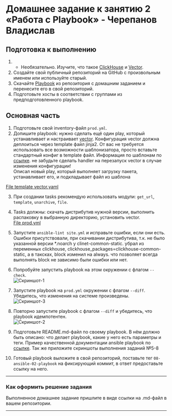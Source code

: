 # Домашнее задание к занятию 2 «Работа с Playbook» - Черепанов Владислав

## Подготовка к выполнению

1. * Необязательно. Изучите, что такое [ClickHouse](https://www.youtube.com/watch?v=fjTNS2zkeBs) и [Vector](https://www.youtube.com/watch?v=CgEhyffisLY).
2. Создайте свой публичный репозиторий на GitHub с произвольным именем или используйте старый.
3. Скачайте [Playbook](./playbook/) из репозитория с домашним заданием и перенесите его в свой репозиторий.
4. Подготовьте хосты в соответствии с группами из предподготовленного playbook.

## Основная часть

1. Подготовьте свой inventory-файл `prod.yml`.
2. Допишите playbook: нужно сделать ещё один play, который устанавливает и настраивает [vector](https://vector.dev). Конфигурация vector должна деплоиться через template файл jinja2. От вас не требуется использовать все возможности шаблонизатора, просто вставьте стандартный конфиг в template файл. Информация по шаблонам по [ссылке](https://www.dmosk.ru/instruktions.php?object=ansible-nginx-install). не забудьте сделать handler на перезапуск vector в случае изменения конфигурации!  
Описал новый play, который выполняет загрузку пакета, устанавливает его, и подкладывает файл из шаблона  

[File template vector.yaml](https://github.com/plusvaldis/mnt-homeworks-ansible/blob/MNT-video/08-ansible-02-playbook/playbook/templates/vector.yaml)  

3. При создании tasks рекомендую использовать модули: `get_url`, `template`, `unarchive`, `file`.
4. Tasks должны: скачать дистрибутив нужной версии, выполнить распаковку в выбранную директорию, установить vector.  
[File prod.yml](https://github.com/plusvaldis/mnt-homeworks-ansible/blob/MNT-video/08-ansible-02-playbook/playbook/prod.yml) 

5. Запустите `ansible-lint site.yml` и исправьте ошибки, если они есть.  
Ошибки присутствовали, при скачивании дистрибутива, т.к. не было указанной версии *.noarch у clinet-common-static. убрал из переменных clickhouse, clickhouse_packages=clickhouse-common-static, а в таксках, block изменил на always. что позволяет всегда выполнять block не зависимо были ошибки или нет.  

6. Попробуйте запустить playbook на этом окружении с флагом `--check`.  
![Скриншот-1](https://github.com/plusvaldis/mnt-homeworks-ansible/tree/MNT-video/08-ansible-02-playbook/img/1.png)  

7. Запустите playbook на `prod.yml` окружении с флагом `--diff`. Убедитесь, что изменения на системе произведены.  
![Скриншот-3](https://github.com/plusvaldis/mnt-homeworks-ansible/tree/MNT-video/08-ansible-02-playbook/img/3.png)  

8. Повторно запустите playbook с флагом `--diff` и убедитесь, что playbook идемпотентен.  
![Скриншот-2](https://github.com/plusvaldis/mnt-homeworks-ansible/tree/MNT-video/08-ansible-02-playbook/img/2.png)  

9. Подготовьте README.md-файл по своему playbook. В нём должно быть описано: что делает playbook, какие у него есть параметры и теги. Пример качественной документации ansible playbook по [ссылке](https://github.com/opensearch-project/ansible-playbook). Так же приложите скриншоты выполнения заданий №5-8
10. Готовый playbook выложите в свой репозиторий, поставьте тег `08-ansible-02-playbook` на фиксирующий коммит, в ответ предоставьте ссылку на него.

---

### Как оформить решение задания

Выполненное домашнее задание пришлите в виде ссылки на .md-файл в вашем репозитории.

---
